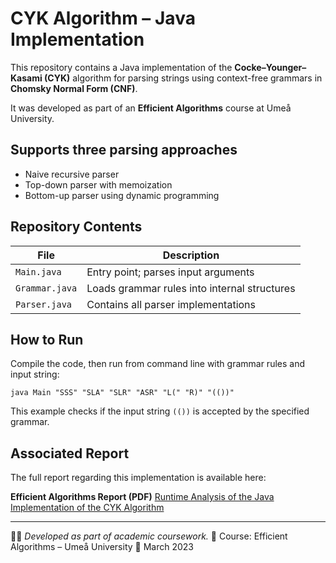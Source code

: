# CYK Algorithm – Java Implementation

This repository contains a Java implementation of the **Cocke–Younger–Kasami (CYK)** algorithm for parsing strings using context-free grammars in **Chomsky Normal Form (CNF)**.

It was developed as part of an **Efficient Algorithms** course at Umeå University.

## Supports three parsing approaches
  - Naive recursive parser
  - Top-down parser with memoization
  - Bottom-up parser using dynamic programming


## Repository Contents

| File          | Description                                     |
|---------------|-------------------------------------------------|
| `Main.java`   | Entry point; parses input arguments             |
| `Grammar.java`| Loads grammar rules into internal structures    |
| `Parser.java` | Contains all parser implementations             |

## How to Run

Compile the code, then run from command line with grammar rules and input string:

```
java Main "SSS" "SLA" "SLR" "ASR" "L(" "R)" "(())"
```

This example checks if the input string `(())` is accepted by the specified grammar.


## Associated Report

The full report regarding this implementation is available here:

**Efficient Algorithms Report (PDF)**
[Runtime Analysis of the Java Implementation of the CYK Algorithm](https://github.com/Pina-Cola/Assignment_EfficientAlgorithms_Report)

---

👩‍💻 *Developed as part of academic coursework.* 
📘 Course: Efficient Algorithms – Umeå University
📅 March 2023
